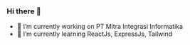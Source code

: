 ### Hi there 👋

- 🔭 I’m currently working on PT Mitra Integrasi Informatika
- 🌱 I’m currently learning ReactJs, ExpressJs, Tailwind
